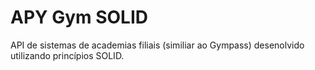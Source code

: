# APY Gym SOLID
API de sistemas de academias filiais (similiar ao Gympass) desenolvido utilizando princípios SOLID.
